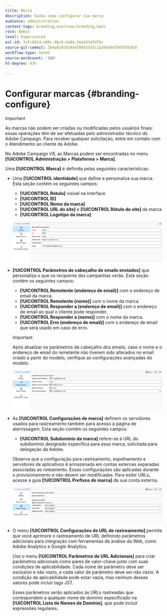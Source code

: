 ```yaml
---
title: Marca
description: Saiba como configurar sua marca
audience: administration
context-tags: branding,overview;branding,main
role: Admin
level: Experienced
exl-id: 7afc802d-e90c-48c8-aa04-3ea543dfdfbc
source-git-commit: 2b4a818c819ae598d5555c1a2d64447b0793b5b8
workflow-type: tm+mt
source-wordcount: '368'
ht-degree: 43%

---
```


# Configurar marcas {#branding-configure}

>[!IMPORTANT]
>
>As marcas não podem ser criadas ou modificadas pelos usuários finais: essas operações têm de ser efetuadas pelo administrador técnico do Adobe Campaign. Para receber qualquer solicitação, entre em contato com o Atendimento ao cliente da Adobe.

No Adobe Campaign V8, as Marcas podem ser encontradas no menu **[!UICONTROL Administração > Plataforma > Marca]**.

Uma **[!UICONTROL Marca]** é definida pelas seguintes características:

* Uma **[!UICONTROL identidade]** que define e personaliza sua marca. Esta seção contém os seguintes campos:

   * **[!UICONTROL Rótulo]** visível na interface
   * **[!UICONTROL ID]**
   * **[!UICONTROL Nome da marca]**
   * **[!UICONTROL URL do site]** e **[!UICONTROL Rótulo do site]** da marca
   * **[!UICONTROL Logotipo da marca]**

  ![](assets/branding_1.png)

* **[!UICONTROL Parâmetros de cabeçalho de emails enviados]** que personaliza o que os recipients das campanhas verão. Esta seção contém os seguintes campos:

   * **[!UICONTROL Remetente (endereço de email)]** com o endereço de email da marca.
   * **[!UICONTROL Remetente (nome)]** com o nome da marca.
   * **[!UICONTROL Responder a (endereço de email)]** com o endereço de email ao qual o cliente pode responder.
   * **[!UICONTROL Responder a (nome)]** com o nome da marca.
   * **[!UICONTROL Erro (endereço de email)]** com o endereço de email que será usado em caso de erro.

  >[!IMPORTANT]
  >
  >Após atualizar os parâmetros de cabeçalho dos emails, caso o nome e o endereço de email do remetente não tiverem sido alterados no email criado a partir do modelo, verifique as configurações avançadas do modelo.

  ![](assets/branding_2.png)

* As **[!UICONTROL Configurações de marca]** definem os servidores usados para rastreamento também para acesso à página de aterrissagem. Esta seção contém os seguintes campos:

   * **[!UICONTROL Subdomínio da marca]** refere-se à URL do subdomínio designado específica para essa marca, solicitada para delegação da Adobe.

  Observe que a configuração para rastreamento, espelhamento e servidores de aplicativos é armazenada em contas externas separadas associadas ao roteamento. Essas configurações são aplicadas durante o provisionamento e não devem ser modificadas. Para exibir URLs, acesse a guia **[!UICONTROL Prefixos de marca]** da sua conta externa.

  ![](assets/branding_3.png)

* O menu **[!UICONTROL Configurações de URL de rastreamento]** permite que você aprimore o rastreamento de URL definindo parâmetros adicionais para integração com ferramentas de análise da Web, como Adobe Analytics e Google Analytics.

  Use o menu **[!UICONTROL Parâmetros de URL Adicionais]** para criar parâmetros adicionais como pares de valor-chave junto com suas condições de aplicabilidade. Cada nome de parâmetro deve ser exclusivo e não vazio, e cada valor de parâmetro deve ser não vazio. A condição de aplicabilidade pode estar vazia, mas nenhum desses valores pode incluir tags JST.

  Esses parâmetros serão aplicados às URLs rastreadas que correspondem a qualquer nome de domínio especificado na **[!UICONTROL Lista de Nomes de Domínio]**, que pode incluir expressões regulares.
